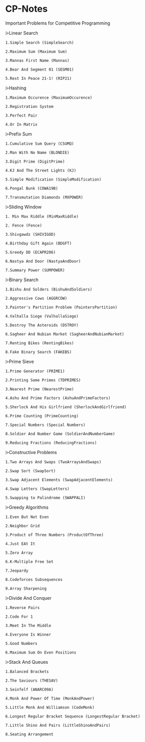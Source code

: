 # CP-Notes
Important Problems for Competitive Programming

⩥Linear Search

    1.Simple Search (SimpleSearch)
    
    2.Maximum Sum (Maximum Sum)
    
    3.Mannas First Name (Mannas)
    
    4.Bear And Segment 01 (SEGM01)
    
    5.Rest In Peace 21-1! (RIP21)
    
    
⩥Hashing 

    1.Maximum Occurence (MaximumOccurence)
    
    2.Registration System
    
    3.Perfect Pair 
    
    4.Or In Matrix
    
    
⩥Prefix Sum

    1.Cumulative Sum Query (CSUMQ)
    
    2.Man With No Name (BLONDIE)
    
    3.Digit Prime (DigitPrime)
    
    4.KJ And The Street Lights (KJ)
    
    5.Simple Modification (SimpleModification)
    
    6.Pongal Bunk (COWA19B)
    
    7.Transmutation Diamonds (MXPOWER)
    
    
⩥Sliding Window

    1. Min Max Riddle (MinMaxRiddle)
    
    2. Fence (Fence)
    
    3.Shivgawdz (SHIVIGOD)
    
    4.Birthday Gift Again (BDGFT)
    
    5.Greedy DD (ECAPR206)
    
    6.Nastya And Door (NastyaAndDoor)
    
    7.Summary Power (SUMPOWER)
    

⩥Binary Search

    1.Bishu And Solders (BishuAndSoldiers)
    
    2.Aggressive Cows (AGGRCOW)
    
    3.Painter's Partition Problem (PaintersPartition)
    
    4.Valhalla Siege (ValhallaSiege)
    
    5.Destroy The Asteroids (DSTROY)
    
    6.Sagheer And Nubian Market (SagheerAndNubianMarket)
    
    7.Renting Bikes (RentingBikes)
    
    8.Fake Binary Search (FAKEBS)
    
     
⩥Prime Sieve

    1.Prime Generator (PRIME1)
    
    2.Printing Some Primes (TDPRIMES)
    
    3.Nearest Prime (NearestPrime)
    
    4.Ashu And Prime Factors (AshuAndPrimeFactors)
    
    5.Sherlock And His Girlfriend (SherlockAndGirlfriend)
    
    6.Prime Counting (PrimeCounting)
    
    7.Special Numbers (Special Numbers)
    
    8.Soldier And Number Game (SoldierAndNumberGame)
    
    9.Reducing Fractions (ReducingFractions)
    
    
⩥Constructive Problems

    1.Two Arrays And Swaps (TwoArraysAndSwaps)
    
    2.Swap Sort (SwapSort)
    
    3.Swap Adjacent Elements (SwapAdjacentElements)
    
    4.Swap Letters (SwapLetters)
    
    5.Swapping to Palindrome (SWAPPALI)
    
    
⩥Greedy Algorithms

    1.Even But Not Even
    
    2.Neighbor Grid
    
    3.Product of Three Numbers (ProductOfThree)
    
    4.Just EAt It
    
    5.Zero Array
    
    6.K-Multiple Free Set
    
    7.Jeopardy
    
    8.Codeforces Subsequences
    
    9.Array Sharpening
    
    
⩥Divide And Conquer

    1.Reverse Pairs
    
    2.Code For 1
    
    3.Meet In The Middle
    
    4.Everyone Is Winner
    
    5.Good Numbers
    
    6.Maximum Sum On Even Positions
    
    
⩥Stack And Queues

    1.Balanced Brackets
    
    2.The Saviours (THESAV)
    
    3.Seinfelf (ANARC09A)
    
    4.Monk And Power Of Time (MonkAndPower)
    
    5.Little Monk And Williamson (CodeMonk)
    
    6.Longest Regular Bracket Sequence (LongestRegular Bracket)
    
    7.Little Shino And Pairs (LittleShinoAndPairs)
    
    8.Seating Arrangement
    


